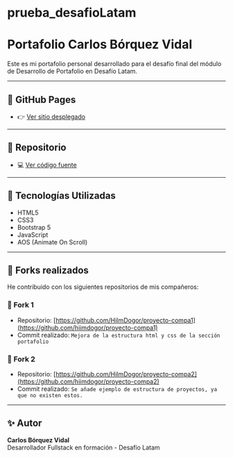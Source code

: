 # prueba_desafioLatam

# Portafolio Carlos Bórquez Vidal

Este es mi portafolio personal desarrollado para el desafío final del módulo de Desarrollo de Portafolio en Desafío Latam.

---

## 🔗 GitHub Pages

- 👉 [Ver sitio desplegado](https://hiimdogor.github.io/prueba_desafioLatam/)

---

## 📁 Repositorio

- 💻 [Ver código fuente](https://github.com/hiimdogor/prueba_desafioLatam)

---

## 🔧 Tecnologías Utilizadas

- HTML5
- CSS3
- Bootstrap 5
- JavaScript
- AOS (Animate On Scroll)

---

## 🧩 Forks realizados

He contribuido con los siguientes repositorios de mis compañeros:

### 🔹 Fork 1

- Repositorio: [https://github.com/HiImDogor/proyecto-compa1](https://github.com/hiimdogor/proyecto-compa1)
- Commit realizado: `Mejora de la estructura html y css de la sección portafolio`

### 🔹 Fork 2

- Repositorio: [https://github.com/HiImDogor/proyecto-compa2](https://github.com/hiimdogor/proyecto-compa2)
- Commit realizado: `Se añade ejemplo de estructura de proyectos, ya que no existen estos.`

---

## ✨ Autor

**Carlos Bórquez Vidal**  
Desarrollador Fullstack en formación - Desafío Latam
